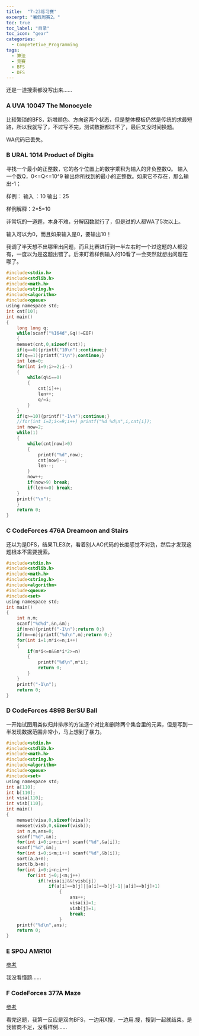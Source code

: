 ```yaml
---
title:  "7-23练习赛"
excerpt: "暑假周赛2。"
toc: true
toc_label: "目录"
toc_icon: "gear"
categories:
  - Competetive_Programming
tags:
  - 算法
  - 竞赛
  - BFS
  - DFS
---
```


还是一道搜索都没写出来……

### A UVA 10047 The Monocycle

比较繁琐的BFS，新增颜色、方向这两个状态，但是整体模板仍然是传统的求最短路，所以我就写了，不过写不完，测试数据都过不了，最后又没时间换题。

WA代码已丢失。

### B URAL 1014 Product of Digits

寻找一个最小的正整数，它的各个位置上的数字乘积为输入的非负整数Q。 输入 一个数Q，0<=Q<=10^9 输出你所找到的最小的正整数。如果它不存在，那么输出-1； 

样例： 输入 ：10 输出：25 

样例解释：2*5=10

非常坑的一道题，本身不难，分解因数就行了，但是过的人都WA了5次以上。

输入可以为0，而且如果输入是0，要输出10！

我调了半天想不出哪里出问题，而且比赛进行到一半左右时一个过这题的人都没有，一度以为是这题出错了。后来盯着样例输入的10看了一会突然就想出问题在哪了。

```c
#include<stdio.h>
#include<stdlib.h>
#include<math.h>
#include<string.h>
#include<algorithm>
#include<queue>
using namespace std;
int cnt[10];
int main()
{
    long long q;
    while(scanf("%I64d",&q)!=EOF)
    {
    memset(cnt,0,sizeof(cnt));
    if(q==0){printf("10\n");continue;}
    if(q==1){printf("1\n");continue;}
    int len=0;
    for(int i=9;i>=2;i--)
    {
        while(q%i==0)
        {
            cnt[i]++;
            len++;
            q/=i;
        }
    }
    if(q>=10){printf("-1\n");continue;}
    //for(int i=2;i<=9;i++) printf("%d %d\n",i,cnt[i]);
    int now=2;
    while(1)
    {
        while(cnt[now]>0)
        {
            printf("%d",now);
            cnt[now]--;
            len--;
        }
        now++;
        if(now>9) break;
        if(len<=0) break;
    }
    printf("\n");
    }
    return 0;
}
```

### C CodeForces 476A Dreamoon and Stairs

还以为是DFS，结果TLE3次，看着别人AC代码的长度感觉不对劲，然后才发现这题根本不需要搜索。

```c
#include<stdio.h>
#include<stdlib.h>
#include<math.h>
#include<string.h>
#include<algorithm>
#include<queue>
#include<set>
using namespace std;
int main()
{
    int n,m;
    scanf("%d%d",&n,&m);
    if(m>n){printf("-1\n");return 0;}
    if(m==n){printf("%d\n",m);return 0;}
    for(int i=1;m*i<=n;i++)
    {
        if(m*i<=n&&m*i*2>=n)
        {
            printf("%d\n",m*i);
            return 0;
        }
    }
    printf("-1\n");
    return 0;
}
```

### D CodeForces 489B BerSU Ball

一开始试图用类似归并排序的方法逐个对比和删除两个集合里的元素，但是写到一半发现数据范围非常小，马上想到了暴力。

```c
#include<stdio.h>
#include<stdlib.h>
#include<math.h>
#include<string.h>
#include<algorithm>
#include<queue>
#include<set>
using namespace std;
int a[110];
int b[110];
int visa[110];
int visb[110];
int main()
{
    memset(visa,0,sizeof(visa));
    memset(visb,0,sizeof(visb));
    int n,m,ans=0;
    scanf("%d",&n);
    for(int i=0;i<n;i++) scanf("%d",&a[i]);
    scanf("%d",&m);
    for(int i=0;i<m;i++) scanf("%d",&b[i]);
    sort(a,a+n);
    sort(b,b+m);
    for(int i=0;i<n;i++)
        for(int j=0;j<m;j++)
            if(!visa[i]&&!visb[j])
                if(a[i]==b[j]||a[i]==b[j]-1||a[i]==b[j]+1)
                    {
                        ans++;
                        visa[i]=1;
                        visb[j]=1;
                        break;
                    }
    printf("%d\n",ans);
    return 0;
}
```

### E SPOJ AMR10I

[参考](http://www.cnblogs.com/13224ACMer/p/4690275.html)

我没看懂题……

### F CodeForces 377A Maze

[参考](http://blog.csdn.net/chenguolinblog/article/details/17689901/)

看完这题，我第一反应是双向BFS，一边用X搜，一边用.搜，搜到一起就结束。是我智商不足，没看样例……